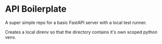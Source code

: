 # API Boilerplate

A super simple repo for a basic FastAPI server with a local test runner.

Creates a local direnv so that the directory contains it's own scoped python
venv.


